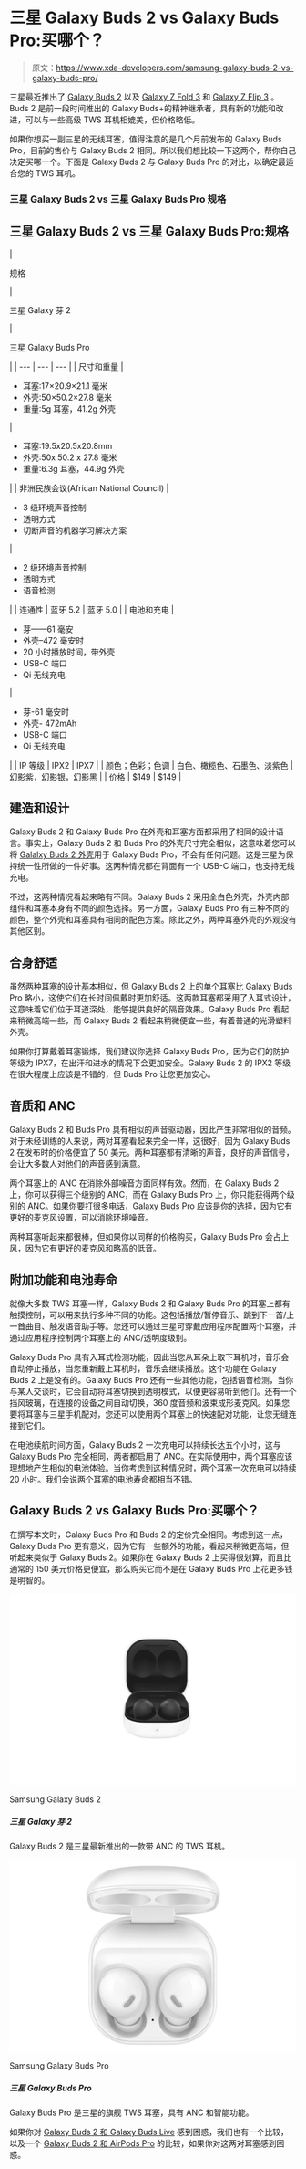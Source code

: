 # 三星 Galaxy Buds 2 vs Galaxy Buds Pro:买哪个？

> 原文：<https://www.xda-developers.com/samsung-galaxy-buds-2-vs-galaxy-buds-pro/>

三星最近推出了 [Galaxy Buds 2](https://www.xda-developers.com/samsung-galaxy-buds-2/) 以及 [Galaxy Z Fold 3](https://www.xda-developers.com/samsung-galaxy-z-fold-3/) 和 [Galaxy Z Flip 3](https://www.xda-developers.com/samsung-galaxy-z-flip-3/) 。Buds 2 是前一段时间推出的 Galaxy Buds+的精神继承者，具有新的功能和改进，可以与一些高级 TWS 耳机相媲美，但价格略低。

如果你想买一副三星的无线耳塞，值得注意的是几个月前发布的 Galaxy Buds Pro，目前的售价与 Galaxy Buds 2 相同。所以我们想比较一下这两个，帮你自己决定买哪一个。下面是 Galaxy Buds 2 与 Galaxy Buds Pro 的对比，以确定最适合您的 TWS 耳机。

### 三星 Galaxy Buds 2 vs 三星 Galaxy Buds Pro 规格

## 三星 Galaxy Buds 2 vs 三星 Galaxy Buds Pro:规格

| 

规格

 | 

三星 Galaxy 芽 2

 | 

三星 Galaxy Buds Pro

 |
| --- | --- | --- |
| 尺寸和重量 | 

*   耳塞:17×20.9×21.1 毫米
*   外壳:50×50.2×27.8 毫米
*   重量:5g 耳塞，41.2g 外壳

 | 

*   耳塞:19.5x20.5x20.8mm
*   外壳:50x 50.2 x 27.8 毫米
*   重量:6.3g 耳塞，44.9g 外壳

 |
| 非洲民族会议(African National Council) | 

*   3 级环境声音控制
*   透明方式
*   切断声音的机器学习解决方案

 | 

*   2 级环境声音控制
*   透明方式
*   语音检测

 |
| 连通性 | 蓝牙 5.2 | 蓝牙 5.0 |
| 电池和充电 | 

*   芽——61 毫安
*   外壳–472 毫安时
*   20 小时播放时间，带外壳
*   USB-C 端口
*   Qi 无线充电

 | 

*   芽-61 毫安时
*   外壳- 472mAh
*   USB-C 端口
*   Qi 无线充电

 |
| IP 等级 | IPX2 | IPX7 |
| 颜色；色彩；色调 | 白色、橄榄色、石墨色、淡紫色 | 幻影紫，幻影银，幻影黑 |
| 价格 | $149 | $149 |

## 建造和设计

Galaxy Buds 2 和 Galaxy Buds Pro 在外壳和耳塞方面都采用了相同的设计语言。事实上，Galaxy Buds 2 和 Buds Pro 的外壳尺寸完全相似，这意味着您可以将 [Galalxy Buds 2 外壳](https://www.xda-developers.com/best-samsung-galaxy-buds-2-cases/)用于 Galaxy Buds Pro，不会有任何问题。这是三星为保持统一性所做的一件好事。这两种情况都在背面有一个 USB-C 端口，也支持无线充电。

不过，这两种情况看起来略有不同。Galaxy Buds 2 采用全白色外壳，外壳内部组件和耳塞本身有不同的颜色选择。另一方面，Galaxy Buds Pro 有三种不同的颜色，整个外壳和耳塞具有相同的配色方案。除此之外，两种耳塞外壳的外观没有其他区别。

## 合身舒适

虽然两种耳塞的设计基本相似，但 Galaxy Buds 2 上的单个耳塞比 Galaxy Buds Pro 略小，这使它们在长时间佩戴时更加舒适。这两款耳塞都采用了入耳式设计，这意味着它们位于耳道深处，能够提供良好的隔音效果。Galaxy Buds Pro 看起来稍微高端一些，而 Galaxy Buds 2 看起来稍微便宜一些，有着普通的光滑塑料外壳。

如果你打算戴着耳塞锻炼，我们建议你选择 Galaxy Buds Pro，因为它们的防护等级为 IPX7，在出汗和进水的情况下会更加安全。Galaxy Buds 2 的 IPX2 等级在很大程度上应该是不错的，但 Buds Pro 让您更加安心。

## 音质和 ANC

Galaxy Buds 2 和 Buds Pro 具有相似的声音驱动器，因此产生非常相似的音频。对于未经训练的人来说，两对耳塞看起来完全一样，这很好，因为 Galaxy Buds 2 在发布时的价格便宜了 50 美元。两种耳塞都有清晰的声音，良好的声音信号，会让大多数人对他们的声音感到满意。

两个耳塞上的 ANC 在消除外部噪音方面同样有效。然而，在 Galaxy Buds 2 上，你可以获得三个级别的 ANC，而在 Galaxy Buds Pro 上，你只能获得两个级别的 ANC。如果你要打很多电话，Galaxy Buds Pro 应该是你的选择，因为它有更好的麦克风设置，可以消除环境噪音。

两种耳塞听起来都很棒，但如果你以同样的价格购买，Galaxy Buds Pro 会占上风，因为它有更好的麦克风和略高的低音。

## 附加功能和电池寿命

就像大多数 TWS 耳塞一样，Galaxy Buds 2 和 Galaxy Buds Pro 的耳塞上都有触摸控制，可以用来执行多种不同的功能。这包括播放/暂停音乐、跳到下一首/上一首曲目、触发语音助手等。您还可以通过三星可穿戴应用程序配置两个耳塞，并通过应用程序控制两个耳塞上的 ANC/透明度级别。

Galaxy Buds Pro 具有入耳式检测功能，因此当您从耳朵上取下耳机时，音乐会自动停止播放，当您重新戴上耳机时，音乐会继续播放。这个功能在 Galaxy Buds 2 上是没有的。Galaxy Buds Pro 还有一些其他功能，包括语音检测，当你与某人交谈时，它会自动将耳塞切换到透明模式，以便更容易听到他们。还有一个挡风玻璃，在连接的设备之间自动切换，360 度音频和波束成形麦克风。如果您要将耳塞与三星手机配对，您还可以使用两个耳塞上的快速配对功能，让您无缝连接到它们。

在电池续航时间方面，Galaxy Buds 2 一次充电可以持续长达五个小时，这与 Galaxy Buds Pro 完全相同，两者都启用了 ANC。在实际使用中，两个耳塞应该理想地产生相似的电池体验。当你考虑到这种情况时，两个耳塞一次充电可以持续 20 小时。我们会说两个耳塞的电池寿命都相当不错。

## Galaxy Buds 2 vs Galaxy Buds Pro:买哪个？

在撰写本文时，Galaxy Buds Pro 和 Buds 2 的定价完全相同。考虑到这一点，Galaxy Buds Pro 更有意义，因为它有一些额外的功能，看起来稍微更高端，但听起来类似于 Galaxy Buds 2。如果你在 Galaxy Buds 2 上买得很划算，而且比通常的 150 美元价格更便宜，那么购买它而不是在 Galaxy Buds Pro 上花更多钱是明智的。

 <picture>![The Galaxy Buds 2 is Samsung's latest pair of TWS earphones with ANC.](img/493961279e8b80a2ffeefa6d991d8ada.png)</picture> 

Samsung Galaxy Buds 2

##### 三星 Galaxy 芽 2

Galaxy Buds 2 是三星最新推出的一款带 ANC 的 TWS 耳机。

 <picture>![The Galaxy Buds Pro is Samsung's flagship pair of TWS earbuds with ANC and smart features.](img/2761140b13351388833b706aa9e203e4.png)</picture> 

Samsung Galaxy Buds Pro

##### 三星 Galaxy Buds Pro

Galaxy Buds Pro 是三星的旗舰 TWS 耳塞，具有 ANC 和智能功能。

如果你对 [Galaxy Buds 2 和 Galaxy Buds Live](https://www.xda-developers.com/samsung-galaxy-buds-2-vs-galaxy-buds-live/) 感到困惑，我们也有一个比较，以及一个 [Galaxy Buds 2 和 AirPods Pro](https://www.xda-developers.com/samsung-galaxy-buds-2-vs-apple-airpods-pro/) 的比较，如果你对这两对耳塞感到困惑。